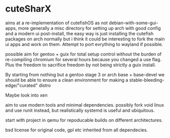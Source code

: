 # cuteSharX
 aims at a re-implementation of cutefishOS as not debian-with-some-gui-apps, more generally a misc directory for setting up arch with good config and a modern ui post-install, the easy way is just installing the cutefish packages on arch normally but i think it could be interesting to fork the main ui apps and work on them. Attempt to port evrything to wayland if possible.
 
 possible aim for gentoo + guix for total setup control without the burden of re-compiling chromium for several hours  because you changed a use flag. Plus the freedom to sacrifice freedom by not being strictly a guix install.
 
 By starting from nothing but a gentoo stage 3 or arch base + base-devel we should be able to ensure a clean environment for making a stable-bleeding-edge/"curated" distro
 
 Maybe look into xen
 
 aim to use modern tools and minimal dependencies. possibly fork void linux and use runit instead, but realistically systemd is useful and ubiquitous.
 
 start with project in qemu for repoducable builds on different architectures.
 
 bsd license for original code, gpl etc inherited from all dependecies.
